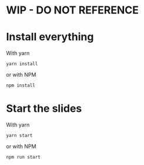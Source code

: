 # WIP - DO NOT REFERENCE

# Install everything

With yarn

`yarn install`

or with NPM

`npm install`

# Start the slides

With yarn

`yarn start`

or with NPM

`npm run start`
